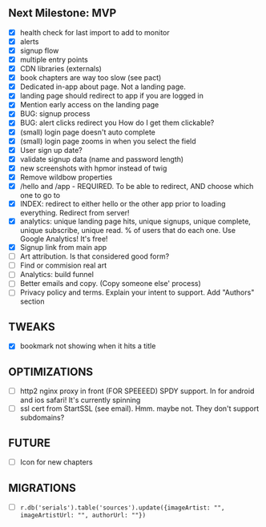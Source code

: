 
Next Milestone: MVP
-------------------
- [x] health check for last import to add to monitor
- [x] alerts
- [x] signup flow
- [x] multiple entry points
- [x] CDN libraries (externals)
- [x] book chapters are way too slow (see pact)
- [x] Dedicated in-app about page. Not a landing page.
- [x] landing page should redirect to app if you are logged in
- [x] Mention early access on the landing page
- [x] BUG: signup process
- [x] BUG: alert clicks redirect you How do I get them clickable?
- [x] (small) login page doesn't auto complete
- [x] (small) login page zooms in when you select the field
- [x] User sign up date?
- [x] validate signup data (name and password length)
- [x] new screenshots with hpmor instead of twig
- [x] Remove wildbow properties
- [x] /hello and /app - REQUIRED. To be able to redirect, AND choose which one to go to
- [x] INDEX: redirect to either hello or the other app prior to loading everything. Redirect from server!
- [x] analytics: unique landing page hits, unique signups, unique complete, unique subscribe, unique read. % of users that do each one. Use Google Analytics! It's free!
- [x] Signup link from main app
- [ ] Art attribution. Is that considered good form?
- [ ] Find or commision real art
- [ ] Analytics: build funnel
- [ ] Better emails and copy. (Copy someone else' process)
- [ ] Privacy policy and terms. Explain your intent to support. Add "Authors" section

TWEAKS
------
- [x] bookmark not showing when it hits a title

OPTIMIZATIONS
---------------------
- [ ] http2 nginx proxy in front (FOR SPEEEED) SPDY support. In for android and ios safari! It's currently spinning
- [ ] ssl cert from StartSSL (see email). Hmm. maybe not. They don't support subdomains?

FUTURE
-------
- [ ] Icon for new chapters


MIGRATIONS
----------
- [ ] `r.db('serials').table('sources').update({imageArtist: "", imageArtistUrl: "", authorUrl: ""})`
